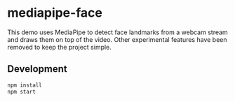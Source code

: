 
# mediapipe-face

This demo uses MediaPipe to detect face landmarks from a webcam stream and
draws them on top of the video. Other experimental features have been removed
to keep the project simple.

## Development

```bash
npm install
npm start
```
 
